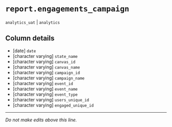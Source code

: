 # `report.engagements_campaign`
`analytics_uat` | `analytics`

## Column details
* [date]      `date`
* [character varying] `state_name`
* [character varying] `canvas_id`
* [character varying] `canvas_name`
* [character varying] `campaign_id`
* [character varying] `campaign_name`
* [character varying] `event_id`
* [character varying] `event_name`
* [character varying] `event_type`
* [character varying] `users_unique_id`
* [character varying] `engaged_unique_id`

-------------------------------------------------------------------------------
*Do not make edits above this line.*
